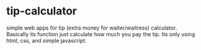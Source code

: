 # tip-calculator
simple web apps for tip (extra money for waiter/waitress) calculator. Basically its function just calculate how much you pay the tip.
Its only using html, css, and simple javascript.
